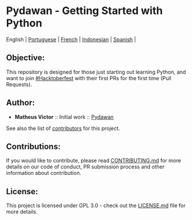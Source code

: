 # Pydawan - Getting Started with Python
<p align="center">

  <span>English</span> |
  <a href="https://github.com/matheusvictor/Pydawan#pydawan---iniciando-no-python">Portuguese</a> |
  <a href="https://github.com/matheusvictor/Pydawan/tree/master/lang/french#pydawan---premiers-pas-avec-python">French</a> |
  <a href="https://github.com/matheusvictor/Pydawan/blob/master/lang/indonesian/README.md#pydawan---memulai-dengan-python">Indonesian</a> |
  <a href="https://github.com/matheusvictor/Pydawan/tree/master/lang/spanish#pydawan---comenzando-con-python">Spanish</a> |

</p>

## Objective: 

This repository is designed for those just starting out learning Python, and want to join [#Hacktoberfest](https://hacktoberfest.digitalocean.com/) with their first PRs for the first time (Pull Requests).

## Author:

* **Matheus Victor** :: Initial work :: [Pydawan](https://github.com/matheusvictor/Pydawan)

See also the list of [contributors](https://github.com/matheusvictor/Pydawan/graphs/contributors) for this project.

## Contributions:

If you would like to contribute, please read [CONTRIBUTING.md](https://github.com/matheusvictor/Pydawan/blob/master/CONTRIBUTING.md) for more details on our code of conduct, PR submission process and other information about contribution.

## License:

This project is licensed under GPL 3.0 - check out the [LICENSE.md](https://github.com/matheusvictor/Pydawan/blob/master/LICENSE) file for more details.
